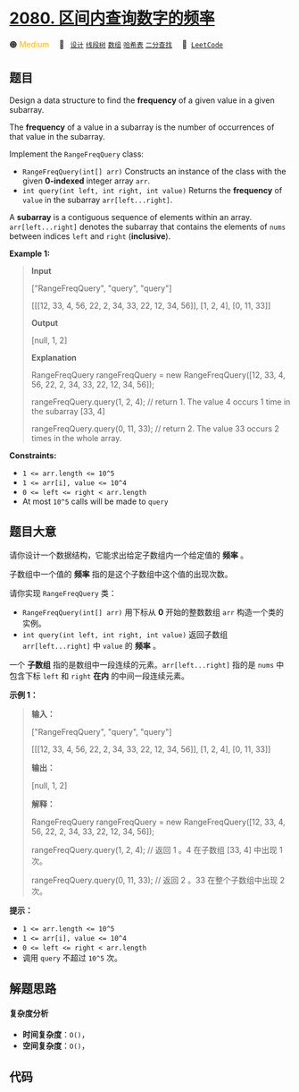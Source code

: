 # [2080. 区间内查询数字的频率](https://leetcode.com/problems/range-frequency-queries)

🟠 <font color=#ffb800>Medium</font>&emsp; 🔖&ensp; [`设计`](/tag/design.md) [`线段树`](/tag/segment-tree.md) [`数组`](/tag/array.md) [`哈希表`](/tag/hash-table.md) [`二分查找`](/tag/binary-search.md)&emsp; 🔗&ensp;[`LeetCode`](https://leetcode.com/problems/range-frequency-queries)

## 题目

Design a data structure to find the **frequency** of a given value in a given
subarray.

The **frequency** of a value in a subarray is the number of occurrences of
that value in the subarray.

Implement the `RangeFreqQuery` class:

  * `RangeFreqQuery(int[] arr)` Constructs an instance of the class with the given **0-indexed** integer array `arr`.
  * `int query(int left, int right, int value)` Returns the **frequency** of `value` in the subarray `arr[left...right]`.

A **subarray** is a contiguous sequence of elements within an array.
`arr[left...right]` denotes the subarray that contains the elements of `nums`
between indices `left` and `right` (**inclusive**).



**Example 1:**

> 
> 
> 
> 
> 
> **Input**
> 
> ["RangeFreqQuery", "query", "query"]
> 
> [[[12, 33, 4, 56, 22, 2, 34, 33, 22, 12, 34, 56]], [1, 2, 4], [0, 11, 33]]
> 
> **Output**
> 
> [null, 1, 2]
> 
> 
> 
> **Explanation**
> 
> RangeFreqQuery rangeFreqQuery = new RangeFreqQuery([12, 33, 4, 56, 22, 2, 34, 33, 22, 12, 34, 56]);
> 
> rangeFreqQuery.query(1, 2, 4); // return 1. The value 4 occurs 1 time in the subarray [33, 4]
> 
> rangeFreqQuery.query(0, 11, 33); // return 2. The value 33 occurs 2 times in the whole array.

**Constraints:**

  * `1 <= arr.length <= 10^5`
  * `1 <= arr[i], value <= 10^4`
  * `0 <= left <= right < arr.length`
  * At most `10^5` calls will be made to `query`


## 题目大意

请你设计一个数据结构，它能求出给定子数组内一个给定值的 **频率**  。

子数组中一个值的 **频率**  指的是这个子数组中这个值的出现次数。

请你实现 `RangeFreqQuery` 类：

  * `RangeFreqQuery(int[] arr)` 用下标从 **0**  开始的整数数组 `arr` 构造一个类的实例。
  * `int query(int left, int right, int value)` 返回子数组 `arr[left...right]` 中 `value` 的 **频率**  。

一个 **子数组** 指的是数组中一段连续的元素。`arr[left...right]` 指的是 `nums` 中包含下标 `left` 和 `right`
**在内**  的中间一段连续元素。



**示例 1：**

> 
> 
> 
> 
> 
> **输入：**
> 
> ["RangeFreqQuery", "query", "query"]
> 
> [[[12, 33, 4, 56, 22, 2, 34, 33, 22, 12, 34, 56]], [1, 2, 4], [0, 11, 33]]
> 
> **输出：**
> 
> [null, 1, 2]
> 
> 
> 
> **解释：**
> 
> RangeFreqQuery rangeFreqQuery = new RangeFreqQuery([12, 33, 4, 56, 22, 2, 34, 33, 22, 12, 34, 56]);
> 
> rangeFreqQuery.query(1, 2, 4); // 返回 1 。4 在子数组 [33, 4] 中出现 1 次。
> 
> rangeFreqQuery.query(0, 11, 33); // 返回 2 。33 在整个子数组中出现 2 次。
> 
> 



**提示：**

  * `1 <= arr.length <= 10^5`
  * `1 <= arr[i], value <= 10^4`
  * `0 <= left <= right < arr.length`
  * 调用 `query` 不超过 `10^5` 次。


## 解题思路

#### 复杂度分析

- **时间复杂度**：`O()`，
- **空间复杂度**：`O()`，

## 代码

```javascript

```